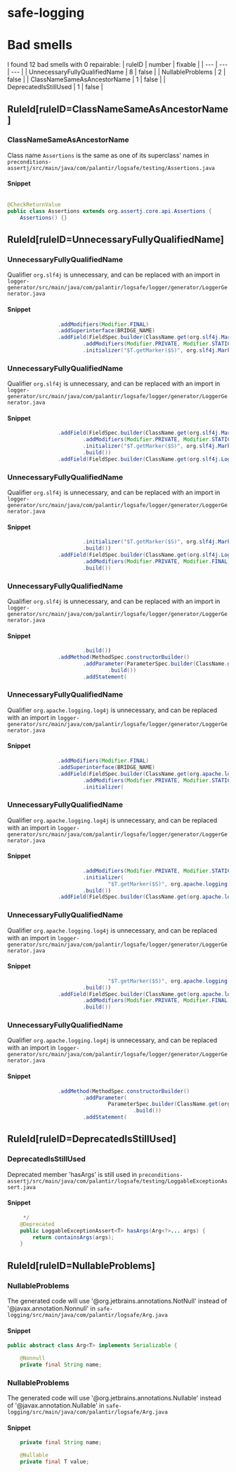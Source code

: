 # safe-logging 
 
# Bad smells
I found 12 bad smells with 0 repairable:
| ruleID | number | fixable |
| --- | --- | --- |
| UnnecessaryFullyQualifiedName | 8 | false |
| NullableProblems | 2 | false |
| ClassNameSameAsAncestorName | 1 | false |
| DeprecatedIsStillUsed | 1 | false |
## RuleId[ruleID=ClassNameSameAsAncestorName]
### ClassNameSameAsAncestorName
Class name `Assertions` is the same as one of its superclass' names
in `preconditions-assertj/src/main/java/com/palantir/logsafe/testing/Assertions.java`
#### Snippet
```java

@CheckReturnValue
public class Assertions extends org.assertj.core.api.Assertions {
    Assertions() {}

```

## RuleId[ruleID=UnnecessaryFullyQualifiedName]
### UnnecessaryFullyQualifiedName
Qualifier `org.slf4j` is unnecessary, and can be replaced with an import
in `logger-generator/src/main/java/com/palantir/logsafe/logger/generator/LoggerGenerator.java`
#### Snippet
```java
                .addModifiers(Modifier.FINAL)
                .addSuperinterface(BRIDGE_NAME)
                .addField(FieldSpec.builder(ClassName.get(org.slf4j.Marker.class), MARKER_FIELD)
                        .addModifiers(Modifier.PRIVATE, Modifier.STATIC, Modifier.FINAL)
                        .initializer("$T.getMarker($S)", org.slf4j.MarkerFactory.class, Safe.class.getName())
```

### UnnecessaryFullyQualifiedName
Qualifier `org.slf4j` is unnecessary, and can be replaced with an import
in `logger-generator/src/main/java/com/palantir/logsafe/logger/generator/LoggerGenerator.java`
#### Snippet
```java
                .addField(FieldSpec.builder(ClassName.get(org.slf4j.Marker.class), MARKER_FIELD)
                        .addModifiers(Modifier.PRIVATE, Modifier.STATIC, Modifier.FINAL)
                        .initializer("$T.getMarker($S)", org.slf4j.MarkerFactory.class, Safe.class.getName())
                        .build())
                .addField(FieldSpec.builder(ClassName.get(org.slf4j.Logger.class), DELEGATE)
```

### UnnecessaryFullyQualifiedName
Qualifier `org.slf4j` is unnecessary, and can be replaced with an import
in `logger-generator/src/main/java/com/palantir/logsafe/logger/generator/LoggerGenerator.java`
#### Snippet
```java
                        .initializer("$T.getMarker($S)", org.slf4j.MarkerFactory.class, Safe.class.getName())
                        .build())
                .addField(FieldSpec.builder(ClassName.get(org.slf4j.Logger.class), DELEGATE)
                        .addModifiers(Modifier.PRIVATE, Modifier.FINAL)
                        .build())
```

### UnnecessaryFullyQualifiedName
Qualifier `org.slf4j` is unnecessary, and can be replaced with an import
in `logger-generator/src/main/java/com/palantir/logsafe/logger/generator/LoggerGenerator.java`
#### Snippet
```java
                        .build())
                .addMethod(MethodSpec.constructorBuilder()
                        .addParameter(ParameterSpec.builder(ClassName.get(org.slf4j.Logger.class), DELEGATE)
                                .build())
                        .addStatement(
```

### UnnecessaryFullyQualifiedName
Qualifier `org.apache.logging.log4j` is unnecessary, and can be replaced with an import
in `logger-generator/src/main/java/com/palantir/logsafe/logger/generator/LoggerGenerator.java`
#### Snippet
```java
                .addModifiers(Modifier.FINAL)
                .addSuperinterface(BRIDGE_NAME)
                .addField(FieldSpec.builder(ClassName.get(org.apache.logging.log4j.Marker.class), MARKER_FIELD)
                        .addModifiers(Modifier.PRIVATE, Modifier.STATIC, Modifier.FINAL)
                        .initializer(
```

### UnnecessaryFullyQualifiedName
Qualifier `org.apache.logging.log4j` is unnecessary, and can be replaced with an import
in `logger-generator/src/main/java/com/palantir/logsafe/logger/generator/LoggerGenerator.java`
#### Snippet
```java
                        .addModifiers(Modifier.PRIVATE, Modifier.STATIC, Modifier.FINAL)
                        .initializer(
                                "$T.getMarker($S)", org.apache.logging.log4j.MarkerManager.class, Safe.class.getName())
                        .build())
                .addField(FieldSpec.builder(ClassName.get(org.apache.logging.log4j.Logger.class), DELEGATE)
```

### UnnecessaryFullyQualifiedName
Qualifier `org.apache.logging.log4j` is unnecessary, and can be replaced with an import
in `logger-generator/src/main/java/com/palantir/logsafe/logger/generator/LoggerGenerator.java`
#### Snippet
```java
                                "$T.getMarker($S)", org.apache.logging.log4j.MarkerManager.class, Safe.class.getName())
                        .build())
                .addField(FieldSpec.builder(ClassName.get(org.apache.logging.log4j.Logger.class), DELEGATE)
                        .addModifiers(Modifier.PRIVATE, Modifier.FINAL)
                        .build())
```

### UnnecessaryFullyQualifiedName
Qualifier `org.apache.logging.log4j` is unnecessary, and can be replaced with an import
in `logger-generator/src/main/java/com/palantir/logsafe/logger/generator/LoggerGenerator.java`
#### Snippet
```java
                .addMethod(MethodSpec.constructorBuilder()
                        .addParameter(
                                ParameterSpec.builder(ClassName.get(org.apache.logging.log4j.Logger.class), DELEGATE)
                                        .build())
                        .addStatement(
```

## RuleId[ruleID=DeprecatedIsStillUsed]
### DeprecatedIsStillUsed
Deprecated member 'hasArgs' is still used
in `preconditions-assertj/src/main/java/com/palantir/logsafe/testing/LoggableExceptionAssert.java`
#### Snippet
```java
     */
    @Deprecated
    public LoggableExceptionAssert<T> hasArgs(Arg<?>... args) {
        return containsArgs(args);
    }
```

## RuleId[ruleID=NullableProblems]
### NullableProblems
The generated code will use '@org.jetbrains.annotations.NotNull' instead of '@javax.annotation.Nonnull'
in `safe-logging/src/main/java/com/palantir/logsafe/Arg.java`
#### Snippet
```java
public abstract class Arg<T> implements Serializable {

    @Nonnull
    private final String name;

```

### NullableProblems
The generated code will use '@org.jetbrains.annotations.Nullable' instead of '@javax.annotation.Nullable'
in `safe-logging/src/main/java/com/palantir/logsafe/Arg.java`
#### Snippet
```java
    private final String name;

    @Nullable
    private final T value;

```

